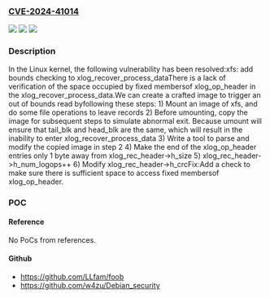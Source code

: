 ### [CVE-2024-41014](https://cve.mitre.org/cgi-bin/cvename.cgi?name=CVE-2024-41014)
![](https://img.shields.io/static/v1?label=Product&message=Linux&color=blue)
![](https://img.shields.io/static/v1?label=Version&message=1da177e4c3f4%3C%20d1e3efe78336%20&color=brighgreen)
![](https://img.shields.io/static/v1?label=Vulnerability&message=n%2Fa&color=brighgreen)

### Description

In the Linux kernel, the following vulnerability has been resolved:xfs: add bounds checking to xlog_recover_process_dataThere is a lack of verification of the space occupied by fixed membersof xlog_op_header in the xlog_recover_process_data.We can create a crafted image to trigger an out of bounds read byfollowing these steps:    1) Mount an image of xfs, and do some file operations to leave records    2) Before umounting, copy the image for subsequent steps to simulate       abnormal exit. Because umount will ensure that tail_blk and       head_blk are the same, which will result in the inability to enter       xlog_recover_process_data    3) Write a tool to parse and modify the copied image in step 2    4) Make the end of the xlog_op_header entries only 1 byte away from       xlog_rec_header->h_size    5) xlog_rec_header->h_num_logops++    6) Modify xlog_rec_header->h_crcFix:Add a check to make sure there is sufficient space to access fixed membersof xlog_op_header.

### POC

#### Reference
No PoCs from references.

#### Github
- https://github.com/LLfam/foob
- https://github.com/w4zu/Debian_security

